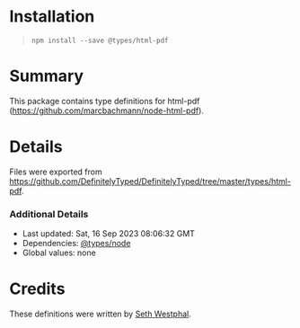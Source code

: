 # Installation
> `npm install --save @types/html-pdf`

# Summary
This package contains type definitions for html-pdf (https://github.com/marcbachmann/node-html-pdf).

# Details
Files were exported from https://github.com/DefinitelyTyped/DefinitelyTyped/tree/master/types/html-pdf.

### Additional Details
 * Last updated: Sat, 16 Sep 2023 08:06:32 GMT
 * Dependencies: [@types/node](https://npmjs.com/package/@types/node)
 * Global values: none

# Credits
These definitions were written by [Seth Westphal](https://github.com/westy92).
